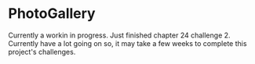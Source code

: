 # PhotoGallery
Currently a workin in progress. Just finished chapter 24 challenge 2.
Currently have a lot going on so, it may take a few weeks to complete this project's challenges.
